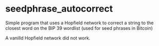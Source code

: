 # seedphrase_autocorrect
Simple program that uses a Hopfield network to correct a string to the closest word on the BIP 39 wordlist (used for seed phrases in Bitcoin)

A vanilld Hopfield network did not work.
